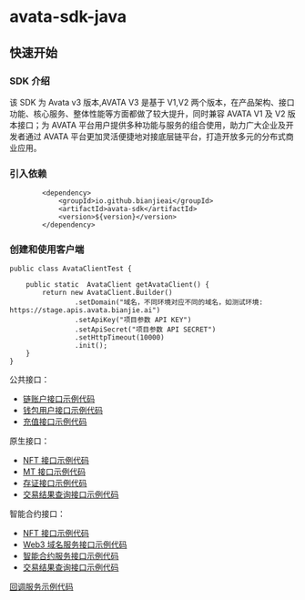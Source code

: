 # avata-sdk-java

## 快速开始

### SDK 介绍

该 SDK 为 Avata v3 版本,AVATA V3 是基于 V1,V2 两个版本，在产品架构、接口功能、核心服务、整体性能等方面都做了较大提升，同时兼容 AVATA V1 及 V2 版本接口；为 AVATA 平台用户提供多种功能与服务的组合使用，助力广大企业及开发者通过 AVATA 平台更加灵活便捷地对接底层链平台，打造开放多元的分布式商业应用。

### 引入依赖

```
        <dependency>
            <groupId>io.github.bianjieai</groupId>
            <artifactId>avata-sdk</artifactId>
            <version>${version}</version>
        </dependency>
```

### 创建和使用客户端

```
public class AvataClientTest {

    public static  AvataClient getAvataClient() {
        return new AvataClient.Builder()
                .setDomain("域名，不同环境对应不同的域名，如测试环境: https://stage.apis.avata.bianjie.ai")
                .setApiKey("项目参数 API KEY")
                .setApiSecret("项目参数 API SECRET")
                .setHttpTimeout(10000)
                .init();
    }
}
```
公共接口：

- [链账户接口示例代码](src/test/java/ai/bianjie/avatasdktest/AccountTest.java)
- [钱包用户接口示例代码](src/test/java/ai/bianjie/avatasdktest/UserTest.java)
- [充值接口示例代码](src/test/java/ai/bianjie/avatasdktest/OrderTest.java)

原生接口：

- [NFT 接口示例代码](src/test/java/ai/bianjie/avatasdktest/nat/NftTest.java)
- [MT 接口示例代码](src/test/java/ai/bianjie/avatasdktest/nat/MtTest.java)
- [存证接口示例代码](src/test/java/ai/bianjie/avatasdktest/nat/RecordsTest.java)
- [交易结果查询接口示例代码](src/test/java/ai/bianjie/avatasdktest/nat/TxTest.java)

智能合约接口：

- [NFT 接口示例代码](src/test/java/ai/bianjie/avatasdktest/evm/NftTest.java)
- [Web3 域名服务接口示例代码](src/test/java/ai/bianjie/avatasdktest/evm/NsTest.java)
- [智能合约服务接口示例代码](src/test/java/ai/bianjie/avatasdktest/evm/ContractTest.java)
- [交易结果查询接口示例代码](src/test/java/ai/bianjie/avatasdktest/evm/TxTest.java)

[回调服务示例代码](src/test/java/ai/bianjie/avatasdktest/CallbackTest.java)